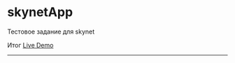 # skynetApp
Тестовое задание для skynet

Итог
<a href="https://turbofergus.000webhostapp.com/">Live Demo</a>
<hr>
